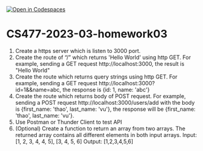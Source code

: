 [![Open in Codespaces](https://classroom.github.com/assets/launch-codespace-f4981d0f882b2a3f0472912d15f9806d57e124e0fc890972558857b51b24a6f9.svg)](https://classroom.github.com/open-in-codespaces?assignment_repo_id=10368081)
# CS477-2023-03-homework03
1. Create a https server which is listen to 3000 port. 
2. Create the route of “/” which returns 'Hello World' using http GET. For example, sending a GET request http://localhost:3000, the result is "Hello World"
3. Create the route which returns query strings using http GET. For example, sending a GET request http://localhost:3000?id=1&&name=abc, the response is {id: 1, name: 'abc'}
4. Create the route which returns body of POST request. For example, sending a POST request http://localhost:3000/users/add with the body is {first_name: 'thao', last_name: 'vu'}, the response will be {first_name: 'thao', last_name: 'vu'}.
5. Use Postman or Thunder Client to test API
6. (Optional)
Create a function to return an array from two arrays.
The returned array contains all different elements in both input arrays.
Input: [1, 2, 3, 4, 4, 5], [3, 4, 5, 6]
Output: [1,2,3,4,5,6]
